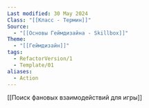 ```yaml
---
Last modified: 30 May 2024
Class: "[[Класс - Термин]]"
Source:
  - "[[Основы Геймдизайна - Skillbox]]"
Theme:
  - "[[Геймдизайн]]"
tags:
  - RefactorVersion/1
  - Template/01
aliases:
  - Action
---
```


[[Поиск фановых взаимодействий для игры]]
